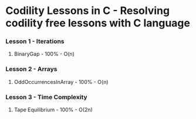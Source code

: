 # Codility Lessons in C - Resolving codility free lessons with C language

### Lesson 1 - Iterations
1. BinaryGap - 100% - O(n)

### Lesson 2 - Arrays
1. OddOccurrencesInArray - 100% - O(n)

### Lesson 3 - Time Complexity
1. Tape Equilibrium - 100% - O(2n)

